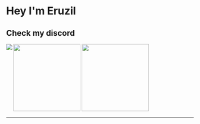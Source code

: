 # Hey I'm Eruzil

Check my discord
---
<p align="center">
  
<a href="https://github.com/Eruzil">
  <img src="https://lanyard-profile-readme.vercel.app/api/298207278375370763?hideTimestamp=true&idleMessage=Just%20chillin%27%20at%20the%20moment..." align="left" />
</a>
  <div>
  <img height="180em" src="https://github-readme-stats.vercel.app/api?username=Eruzil&show_icons=true&title_color=5865F2&icon_color=5865F2&text_color=FFFFFF&bg_color=171B23&include_all_commits=true&count_private=true"/>
  <img height="180em" src="https://github-readme-stats.vercel.app/api/top-langs/?username=Eruzil&layout=compact&langs_count=8&title_color=5865F2&icon_color=5865F2&text_color=FFFFFF&bg_color=171B23"/>
  </div>
  
</a>
  
</p>

---
